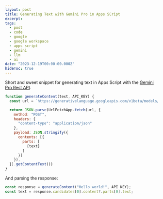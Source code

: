 ```yaml
---
layout: post
title: Generating Text with Gemini Pro in Apps SCript
excerpt:
tags:
  - post
  - code
  - google
  - google workspace
  - apps script
  - gemini
  - llm
  - ai
date: "2023-12-19T00:00:00.000Z"
hideToc: true
---
```


Short and sweet snippet for generating text in Apps Script with the [Gemini Pro Rest API](https://ai.google.dev/tutorials/rest_quickstart).

```js
function generateContent(text, API_KEY) {
  const url = `https://generativelanguage.googleapis.com/v1beta/models/gemini-pro:generateContent?key=${API_KEY}`;

  return JSON.parse(UrlFetchApp.fetch(url, {
    method: "POST",
    headers: {
      "content-type": "application/json"
    },
    payload: JSON.stringify({
      contents: [{
        parts: [
          {text}
        ]
      }]
    }),
  }).getContentText())
}
```

And parsing the response:

```js
const response = generateContent("Hello world!", API_KEY);
const text = response.candidates[0].content?.parts[0].text;
```

